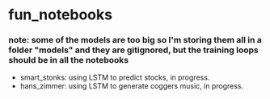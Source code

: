 # fun_notebooks  

### note: some of the models are too big so I'm storing them all in a folder "models" and they are gitignored, but the training loops should be in all the notebooks

- smart_stonks: using LSTM to predict stocks, in progress.
- hans_zimmer: using LSTM to generate coggers music, in progress.

